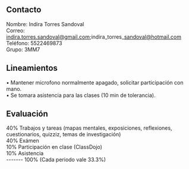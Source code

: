 ## Contacto

  
Nombre: Indira Torres Sandoval  
Correo: indira.torres.sandoval@gmail.com;indira\_torres\_sandoval@hotmail.com  
Teléfono: 5522469873  
Grupo: 3MM7
  

## Lineamientos

  
• Mantener microfono normalmente apagado, solicitar participación con mano.  
• Se tomara asistencia para las clases (10 min de tolerancia).  
  

## Evaluación

  
  
40% Trabajos y tareas (mapas mentales, exposiciones, reflexiones, cuestionarios, quizziz, temas de investigación)  
40% Exámen  
10% Participación en clase (ClassDojo)  
10% Asistencia  
\-\-\-\-\-\-\-
100% (Cada periodo vale 33.3%)